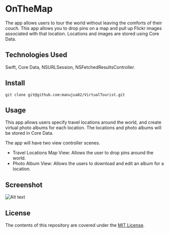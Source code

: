 # OnTheMap
The app allows users to tour the world without leaving the comforts of their couch. This app allows you to drop pins on a map and pull up Flickr images associated with that location. Locations and images are stored using Core Data.

## Technologies Used
Swift, Core Data, NSURLSession, NSFetchedResultsController.

## Install
```
git clone git@github.com:manujua82/VirtualTourist.git
```

## Usage 
This app allows users specify travel locations around the world, and create virtual photo albums for each location. The locations and photo albums will be stored in Core Data.

The app will have two view controller scenes.
- Travel Locations Map View: Allows the user to drop pins around the world.
- Photo Album View: Allows the users to download and edit an album for a location.


## Screenshot 
![Alt text](/ScreenShot/screenshot.jpg?raw=true "") 

## License
The contents of this repository are covered under the [MIT License](LICENSE).
